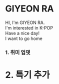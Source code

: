 # GIYEON RA
HI, I'm GIYEON RA.  
I'm interested in K-POP  
Have a nice day!  
I want to go home  
### 1. 취미 업뎃
# 2. 특기 추가
